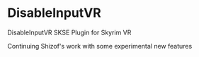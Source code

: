 # DisableInputVR
DisableInputVR SKSE Plugin for Skyrim VR

Continuing Shizof's work with some experimental new features
